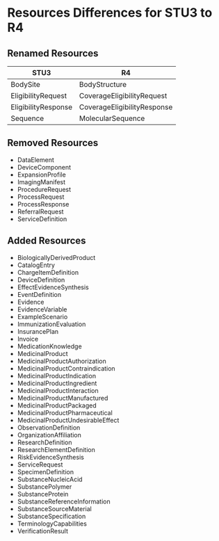 # Resources Differences for STU3 to R4
## Renamed Resources
|STU3|R4|
|--|--|
|BodySite|BodyStructure|
|EligibilityRequest|CoverageEligibilityRequest|
|EligibilityResponse|CoverageEligibilityResponse|
|Sequence|MolecularSequence|

## Removed Resources
- DataElement 
- DeviceComponent 
- ExpansionProfile
- ImagingManifest
- ProcedureRequest
- ProcessRequest
- ProcessResponse
- ReferralRequest
- ServiceDefinition

## Added Resources
- BiologicallyDerivedProduct
- CatalogEntry
- ChargeItemDefinition
- DeviceDefinition
- EffectEvidenceSynthesis
- EventDefinition
- Evidence
- EvidenceVariable
- ExampleScenario
- ImmunizationEvaluation
- InsurancePlan
- Invoice
- MedicationKnowledge
- MedicinalProduct
- MedicinalProductAuthorization
- MedicinalProductContraindication
- MedicinalProductIndication	
- MedicinalProductIngredient	
- MedicinalProductInteraction	
- MedicinalProductManufactured	
- MedicinalProductPackaged	
- MedicinalProductPharmaceutical	
- MedicinalProductUndesirableEffect
- ObservationDefinition
- OrganizationAffiliation
- ResearchDefinition	
- ResearchElementDefinition
- RiskEvidenceSynthesis
- ServiceRequest
- SpecimenDefinition
- SubstanceNucleicAcid	
- SubstancePolymer	
- SubstanceProtein	
- SubstanceReferenceInformation	
- SubstanceSourceMaterial	
- SubstanceSpecification
- TerminologyCapabilities
- VerificationResult

